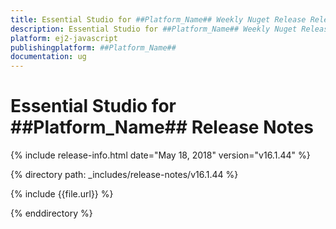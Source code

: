 ```yaml
---
title: Essential Studio for ##Platform_Name## Weekly Nuget Release Release Notes  
description: Essential Studio for ##Platform_Name## Weekly Nuget Release Release Notes  
platform: ej2-javascript
publishingplatform: ##Platform_Name##
documentation: ug
---
```


# Essential Studio for  ##Platform_Name##  Release Notes  

{% include release-info.html date="May 18, 2018"  version="v16.1.44" %} 

{% directory path: _includes/release-notes/v16.1.44 %}

{% include {{file.url}} %}

{% enddirectory %}
